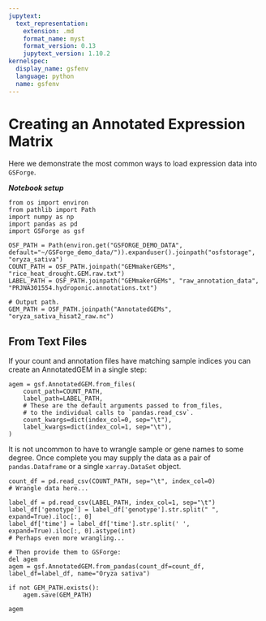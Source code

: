 ```yaml
---
jupytext:
  text_representation:
    extension: .md
    format_name: myst
    format_version: 0.13
    jupytext_version: 1.10.2
kernelspec:
  display_name: gsfenv
  language: python
  name: gsfenv
---
```


# Creating an Annotated Expression Matrix

Here we demonstrate the most common ways to load expression data into `GSForge`.

***Notebook setup***

```{code-cell} ipython3
from os import environ
from pathlib import Path
import numpy as np
import pandas as pd
import GSForge as gsf

OSF_PATH = Path(environ.get("GSFORGE_DEMO_DATA", default="~/GSForge_demo_data/")).expanduser().joinpath("osfstorage", "oryza_sativa")
COUNT_PATH = OSF_PATH.joinpath("GEMmakerGEMs", "rice_heat_drought.GEM.raw.txt")
LABEL_PATH = OSF_PATH.joinpath("GEMmakerGEMs", "raw_annotation_data", "PRJNA301554.hydroponic.annotations.txt")

# Output path.
GEM_PATH = OSF_PATH.joinpath("AnnotatedGEMs", "oryza_sativa_hisat2_raw.nc")
```

## From Text Files

If your count and annotation files have matching sample indices you can create an AnnotatedGEM in a single step:

```{code-cell} ipython3
agem = gsf.AnnotatedGEM.from_files(
    count_path=COUNT_PATH,
    label_path=LABEL_PATH,
    # These are the default arguments passed to from_files,
    # to the individual calls to `pandas.read_csv`.
    count_kwargs=dict(index_col=0, sep="\t"),
    label_kwargs=dict(index_col=1, sep="\t"),
)
```

It is not uncommon to have to wrangle sample or gene names to some degree.
Once complete you may supply the data as a pair of `pandas.Dataframe` or a single `xarray.DataSet` object.

```{code-cell} ipython3
count_df = pd.read_csv(COUNT_PATH, sep="\t", index_col=0)
# Wrangle data here...

label_df = pd.read_csv(LABEL_PATH, index_col=1, sep="\t")
label_df['genotype'] = label_df['genotype'].str.split(" ", expand=True).iloc[:, 0]
label_df['time'] = label_df['time'].str.split(' ', expand=True).iloc[:, 0].astype(int)
# Perhaps even more wrangling...

# Then provide them to GSForge:
del agem
agem = gsf.AnnotatedGEM.from_pandas(count_df=count_df, label_df=label_df, name="Oryza sativa")

if not GEM_PATH.exists():
    agem.save(GEM_PATH)
    
agem
```

